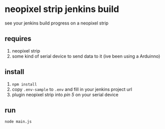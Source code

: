 # neopixel strip jenkins build

see your jenkins build progress on a neopixel strip

## requires

1. neopixel strip
2. some kind of serial device to send data to it (ive been using a Arduinno)

## install

1. `npm install`
2. copy `.env-sample` to `.env` and fill in your jenkins project url
3. plugin neopixel strip into _pin 5_ on your serial device

## run

`node main.js`
